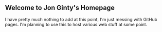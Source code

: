 ## Welcome to Jon Ginty's Homepage

I have pretty much nothing to add at this point, I'm just messing with GitHub pages. I'm planning to use this to host various web stuff at some point.
